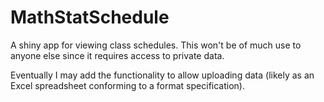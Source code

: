 # MathStatSchedule
A shiny app for viewing class schedules.  This won't be of much use to anyone else since it requires access to private data.

Eventually I may add the functionality to allow uploading data (likely as an Excel spreadsheet conforming to a format specification).
